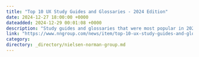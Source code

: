 ```yaml
---
title: "Top 10 UX Study Guides and Glossaries - 2024 Edition"
date: 2024-12-27 18:00:00 +0000
dateadded: 2024-12-29 00:01:08 +0000
description: "Study guides and glossaries that were most popular in 2024"
link: "https://www.nngroup.com/news/item/top-10-ux-study-guides-and-glossaries-2024/"
category:
directory: _directory/nielsen-norman-group.md
---
```

